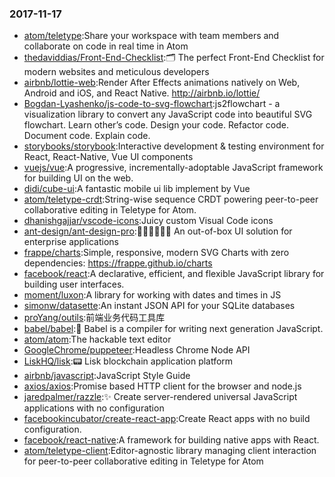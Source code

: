 ### 2017-11-17 
* [atom/teletype](https://github.com//atom/teletype):Share your workspace with team members and collaborate on code in real time in Atom 
* [thedaviddias/Front-End-Checklist](https://github.com//thedaviddias/Front-End-Checklist):🗂 The perfect Front-End Checklist for modern websites and meticulous developers 
* [airbnb/lottie-web](https://github.com//airbnb/lottie-web):Render After Effects animations natively on Web, Android and iOS, and React Native. http://airbnb.io/lottie/ 
* [Bogdan-Lyashenko/js-code-to-svg-flowchart](https://github.com//Bogdan-Lyashenko/js-code-to-svg-flowchart):js2flowchart - a visualization library to convert any JavaScript code into beautiful SVG flowchart. Learn other’s code. Design your code. Refactor code. Document code. Explain code. 
* [storybooks/storybook](https://github.com//storybooks/storybook):Interactive development & testing environment for React, React-Native, Vue UI components 
* [vuejs/vue](https://github.com//vuejs/vue):A progressive, incrementally-adoptable JavaScript framework for building UI on the web. 
* [didi/cube-ui](https://github.com//didi/cube-ui):A fantastic mobile ui lib implement by Vue 
* [atom/teletype-crdt](https://github.com//atom/teletype-crdt):String-wise sequence CRDT powering peer-to-peer collaborative editing in Teletype for Atom. 
* [dhanishgajjar/vscode-icons](https://github.com//dhanishgajjar/vscode-icons):Juicy custom Visual Code icons 
* [ant-design/ant-design-pro](https://github.com//ant-design/ant-design-pro):👨🏻‍💻👩🏻‍💻 An out-of-box UI solution for enterprise applications 
* [frappe/charts](https://github.com//frappe/charts):Simple, responsive, modern SVG Charts with zero dependencies: https://frappe.github.io/charts 
* [facebook/react](https://github.com//facebook/react):A declarative, efficient, and flexible JavaScript library for building user interfaces. 
* [moment/luxon](https://github.com//moment/luxon):A library for working with dates and times in JS 
* [simonw/datasette](https://github.com//simonw/datasette):An instant JSON API for your SQLite databases 
* [proYang/outils](https://github.com//proYang/outils):前端业务代码工具库 
* [babel/babel](https://github.com//babel/babel):🐠 Babel is a compiler for writing next generation JavaScript. 
* [atom/atom](https://github.com//atom/atom):The hackable text editor 
* [GoogleChrome/puppeteer](https://github.com//GoogleChrome/puppeteer):Headless Chrome Node API 
* [LiskHQ/lisk](https://github.com//LiskHQ/lisk):📟 Lisk blockchain application platform 
* [airbnb/javascript](https://github.com//airbnb/javascript):JavaScript Style Guide 
* [axios/axios](https://github.com//axios/axios):Promise based HTTP client for the browser and node.js 
* [jaredpalmer/razzle](https://github.com//jaredpalmer/razzle):✨ Create server-rendered universal JavaScript applications with no configuration 
* [facebookincubator/create-react-app](https://github.com//facebookincubator/create-react-app):Create React apps with no build configuration. 
* [facebook/react-native](https://github.com//facebook/react-native):A framework for building native apps with React. 
* [atom/teletype-client](https://github.com//atom/teletype-client):Editor-agnostic library managing client interaction for peer-to-peer collaborative editing in Teletype for Atom 
